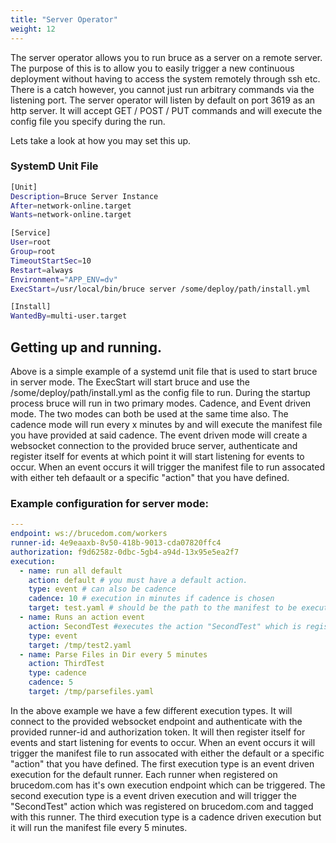 ```yaml
---
title: "Server Operator"
weight: 12
---
```

The server operator allows you to run bruce as a server on a remote server.  The purpose of this is to allow you to easily trigger a new continuous deployment without having to access the system remotely through ssh etc.  There is a catch however, you cannot just run arbitrary commands via the listening port.  The server operator will listen by default on port 3619 as an http server.  It will accept GET / POST / PUT commands and will execute the config file you specify during the run.

Lets take a look at how you may set this up.

### SystemD Unit File
```bash
[Unit]
Description=Bruce Server Instance
After=network-online.target
Wants=network-online.target

[Service]
User=root
Group=root
TimeoutStartSec=10
Restart=always
Environment="APP_ENV=dv"
ExecStart=/usr/local/bin/bruce server /some/deploy/path/install.yml

[Install]
WantedBy=multi-user.target
```

## Getting up and running.
Above is a simple example of a systemd unit file that is used to start bruce in server mode.  The ExecStart will start bruce and use the /some/deploy/path/install.yml as the config file to run.  During the startup process bruce will run in two primary modes.  Cadence, and Event driven mode.  The two modes can both be used at the same time also.  The cadence mode will run every x minutes by and will execute the manifest file you have provided at said cadence.  The event driven mode will create a websocket connection to the provided bruce server, authenticate and register itself for events at which point it will start listening for events to occur.  When an event occurs it will trigger the manifest file to run assocated with either teh defaault or a specific "action" that you have defined.

### Example configuration for server mode:
```yaml
---
endpoint: ws://brucedom.com/workers
runner-id: 4e9eaaxb-8v50-418b-9013-cda07820ffc4
authorization: f9d6258z-0dbc-5gb4-a94d-13x95e5ea2f7
execution:
  - name: run all default
    action: default # you must have a default action.
    type: event # can also be cadence
    cadence: 10 # execution in minutes if cadence is chosen
    target: test.yaml # should be the path to the manifest to be executed, in this case main branch example config
  - name: Runs an action event 
    action: SecondTest #executes the action "SecondTest" which is registered on brucedom.com and tagged to this runner.
    type: event
    target: /tmp/test2.yaml 
  - name: Parse Files in Dir every 5 minutes
    action: ThirdTest
    type: cadence
    cadence: 5
    target: /tmp/parsefiles.yaml
```

In the above example we have a few different execution types. It will connect to the provided websocket endpoint and authenticate with the provided runner-id and authorization token.  It will then register itself for events and start listening for events to occur.  When an event occurs it will trigger the manifest file to run assocated with either the default or a specific "action" that you have defined.  The first execution type is an event driven execution for the default runner.  Each runner when registered on brucedom.com has it's own execution endpoint which can be triggered. The second execution type is a event driven execution and will trigger the "SecondTest" action which was registered on brucedom.com and tagged with this runner.  The third execution type is a cadence driven execution but it will run the manifest file every 5 minutes.


